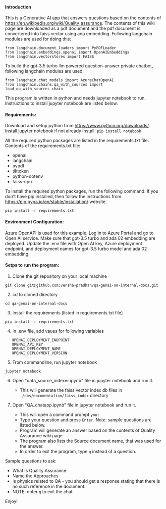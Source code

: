 #### Introduction
This is a Generative AI app that answers questions based on the contents of https://en.wikipedia.org/wiki/Quality_assurance. The contents of this wiki page are downloaded as a pdf document and the pdf document is convertered into faiss vector using ada embedding. Following langchain modules are used for doing this:
```
from langchain.document_loaders import PyPDFLoader
from langchain.embeddings.openai import OpenAIEmbeddings
from langchain.vectorstores import FAISS
```

To build the gpt-3.5 turbo llm powered question-answer private chatbot, following langchain modules are used:
```
from langchain.chat_models import AzureChatOpenAI
from langchain.chains.qa_with_sources import load_qa_with_sources_chain
```

This program is written in python and needs jupyter notebook to run. Instructions to install jupyter notebook are listed below.
 
#### Requirements:
Download and setup python from https://www.python.org/downloads/.
Install jupyter notebook if not already install:
`
pip install notebook
`

All the required python packages are listed in the requirements.txt file.
Contents of the requirements.txt file:

* openai
* langchain
* pypdf
* tiktoken
* python-dotenv
* faiss-cpu

To install the required python packages, run the following command. If you don't have pip installed, then follow the instructions from https://pip.pypa.io/en/stable/installation/ website.
```
pip install -r requirements.txt
```


#### Environment Configuration:
Azure OpenAPI is used for this example.
Log in to Azure Portal and go to Open AI service. 
Make sure that gpt-3.5 turbo and ada 02 embedding are deployed.
Update the .env file with Open AI key, Azure deployment endpoint, and deployment names for gpt-3.5 turbo model and ada 02 embedding.

#### Setps to run the program:
1. Clone the git repository on your local machine
```
git clone git@github.com:versha-pradhan/qa-genai-on-internal-docs.git
```

2. cd to cloned directory 
```
cd qa-genai-on-internal-docs
```

3. Install the requirements (listed in requirements.txt file)
```
pip install -r requirements.txt
```

4. In .env file, add vaues for following variables
```
   OPENAI_DEPLOYMENT_ENDPOINT
   OPENAI_API_KEY
   OPENAI_DEPLOYMENT_NAME
   OPENAI_DEPLOYMENT_VERSION
```

5. From commandline, run jupyter notebook 
```
jupyter notebook
```

6. Open "data_source_indexer.ipynb" file in jupyter notebook and run it.
   * This will generate the faiss vector index db files in `./dbs/documentation/faiss_index` directory

7. Open "QA_chatapp.ipynb" file in jupyter notebook and run it.
   * This will open a command prompt `you: `
   * Type your question and press `Enter`. Note: sample questions are listed below.
   * Program will generate an answer based on the contents of Quality Assurance wiki page.
   * The program also lists the Source document name, that was used for the answer. 
   * In order to exit the program, type `q` instead of a question.

Sample questions to ask:
* What is Quality Assurance
* Name the Approaches 
* Is physics related to QA - you should get a response stating that there is no such reference in the document.
* NOTE: enter `q` to exit the chat

Enjoy!
